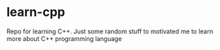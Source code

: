 # learn-cpp
Repo for learning C++. Just some random stuff to motivated me to learn more about C++ programming language
